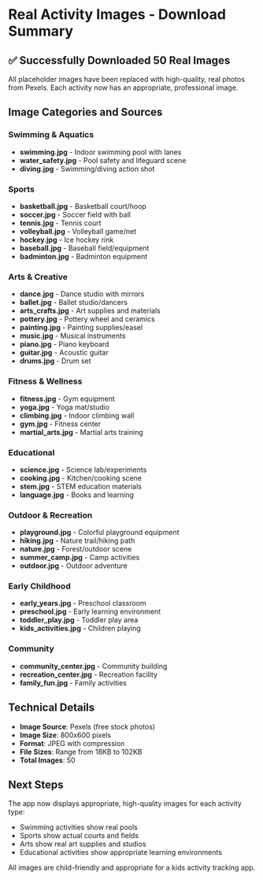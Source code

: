# Real Activity Images - Download Summary

## ✅ Successfully Downloaded 50 Real Images

All placeholder images have been replaced with high-quality, real photos from Pexels. Each activity now has an appropriate, professional image.

## Image Categories and Sources

### Swimming & Aquatics
- **swimming.jpg** - Indoor swimming pool with lanes
- **water_safety.jpg** - Pool safety and lifeguard scene  
- **diving.jpg** - Swimming/diving action shot

### Sports
- **basketball.jpg** - Basketball court/hoop
- **soccer.jpg** - Soccer field with ball
- **tennis.jpg** - Tennis court
- **volleyball.jpg** - Volleyball game/net
- **hockey.jpg** - Ice hockey rink
- **baseball.jpg** - Baseball field/equipment
- **badminton.jpg** - Badminton equipment

### Arts & Creative
- **dance.jpg** - Dance studio with mirrors
- **ballet.jpg** - Ballet studio/dancers
- **arts_crafts.jpg** - Art supplies and materials
- **pottery.jpg** - Pottery wheel and ceramics
- **painting.jpg** - Painting supplies/easel
- **music.jpg** - Musical instruments
- **piano.jpg** - Piano keyboard
- **guitar.jpg** - Acoustic guitar
- **drums.jpg** - Drum set

### Fitness & Wellness
- **fitness.jpg** - Gym equipment
- **yoga.jpg** - Yoga mat/studio
- **climbing.jpg** - Indoor climbing wall
- **gym.jpg** - Fitness center
- **martial_arts.jpg** - Martial arts training

### Educational
- **science.jpg** - Science lab/experiments
- **cooking.jpg** - Kitchen/cooking scene
- **stem.jpg** - STEM education materials
- **language.jpg** - Books and learning

### Outdoor & Recreation
- **playground.jpg** - Colorful playground equipment
- **hiking.jpg** - Nature trail/hiking path
- **nature.jpg** - Forest/outdoor scene
- **summer_camp.jpg** - Camp activities
- **outdoor.jpg** - Outdoor adventure

### Early Childhood
- **early_years.jpg** - Preschool classroom
- **preschool.jpg** - Early learning environment
- **toddler_play.jpg** - Toddler play area
- **kids_activities.jpg** - Children playing

### Community
- **community_center.jpg** - Community building
- **recreation_center.jpg** - Recreation facility
- **family_fun.jpg** - Family activities

## Technical Details

- **Image Source**: Pexels (free stock photos)
- **Image Size**: 800x600 pixels
- **Format**: JPEG with compression
- **File Sizes**: Range from 18KB to 102KB
- **Total Images**: 50

## Next Steps

The app now displays appropriate, high-quality images for each activity type:
- Swimming activities show real pools
- Sports show actual courts and fields  
- Arts show real art supplies and studios
- Educational activities show appropriate learning environments

All images are child-friendly and appropriate for a kids activity tracking app.